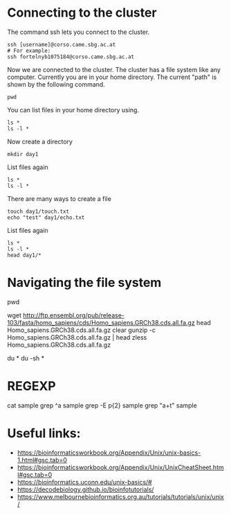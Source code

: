 




# Connecting to the cluster
The command ssh lets you connect to the cluster. 
```
ssh [username]@corso.came.sbg.ac.at
# For example:
ssh fortelnyb1075184@corso.came.sbg.ac.at
```

Now we are connected to the cluster. The cluster has a file system like any computer. Currently you are in your home directory. The current "path" is shown by the following command.
```
pwd
```

You can list files in your home directory using.
```
ls *
ls -l *
```

Now create a directory
```
mkdir day1
```

List files again
```
ls *
ls -l *
```

There are many ways to create a file
```
touch day1/touch.txt
echo "test" day1/echo.txt
```

List files again
```
ls *
ls -l *
head day1/*
```


# Navigating the file system
pwd

wget http://ftp.ensembl.org/pub/release-103/fasta/homo_sapiens/cds/Homo_sapiens.GRCh38.cds.all.fa.gz
head Homo_sapiens.GRCh38.cds.all.fa.gz
clear
gunzip -c Homo_sapiens.GRCh38.cds.all.fa.gz | head
zless Homo_sapiens.GRCh38.cds.all.fa.gz

du *
du -sh *



# REGEXP
cat sample
grep ^a sample
grep -E p\{2} sample
grep "a\+t" sample


# Useful links:
- https://bioinformaticsworkbook.org/Appendix/Unix/unix-basics-1.html#gsc.tab=0
- https://bioinformaticsworkbook.org/Appendix/Unix/UnixCheatSheet.html#gsc.tab=0
- https://bioinformatics.uconn.edu/unix-basics/#
- https://decodebiology.github.io/bioinfotutorials/
- https://www.melbournebioinformatics.org.au/tutorials/tutorials/unix/unix/

